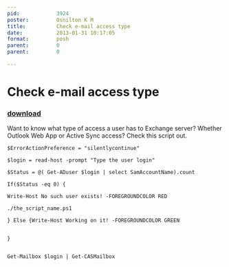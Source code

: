 ```yaml
---
pid:            3924
poster:         Osnilton K M
title:          Check e-mail access type
date:           2013-01-31 10:17:05
format:         posh
parent:         0
parent:         0

---
```


# Check e-mail access type

### [download](3924.ps1)

Want to know what type of access a user has to Exchange server?
Whether Outlook Web App or Active Sync access?
Check this script out.

```posh
$ErrorActionPreference = "silentlycontinue"

$login = read-host -prompt "Type the user login"

$Status = @( Get-ADuser $login | select SamAccountName).count 

If($Status -eq 0) {

Write-Host No such user exists! -FOREGROUNDCOLOR RED

./the_script_name.ps1

} Else {Write-Host Working on it! -FOREGROUNDCOLOR GREEN

 
}


Get-Mailbox $login | Get-CASMailbox
```
